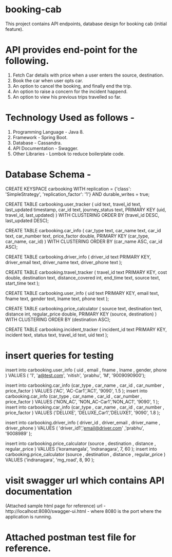 # booking-cab
This project contains API endpoints, database design for booking cab (initial feature). 

# API provides end-point for the following.

1. Fetch Car details with price when a user enters the source, destination.
2. Book the car when user opts car.
3. An option to cancel the booking, and finally end the trip.
4. An option to raise a concern for the incident happend.
5. An option to view his previous trips travelled so far.

# Technology Used as follows -

1. Programming Language - Java 8.
2. Framework - Spring Boot.
3. Database - Cassandra.
4. API Documentation - Swagger.
5. Other Libraries - Lombok to reduce boilerplate code.

# Database Schema - 


CREATE KEYSPACE carbooking WITH replication = {'class': 'SimpleStrategy', 'replication_factor': '1'}  AND durable_writes = true;

CREATE TABLE carbooking.user_tracker (
    uid text,
    travel_id text,
    last_updated timestamp,
    car_id text,
    journey_status text,
    PRIMARY KEY (uid, travel_id, last_updated)
) WITH CLUSTERING ORDER BY (travel_id DESC, last_updated DESC);

CREATE TABLE carbooking.car_info (
    car_type text,
    car_name text,
    car_id text,
    car_number text,
    price_factor double,
    PRIMARY KEY (car_type, car_name, car_id)
) WITH CLUSTERING ORDER BY (car_name ASC, car_id ASC);

CREATE TABLE carbooking.driver_info (
    driver_id text PRIMARY KEY,
    driver_email text,
    driver_name text,
    driver_phone text
);

CREATE TABLE carbooking.travel_tracker (
    travel_id text PRIMARY KEY,
    cost double,
    destination text,
    distance_covered int,
    end_time text,
    source text,
    start_time text
);

CREATE TABLE carbooking.user_info (
    uid text PRIMARY KEY,
    email text,
    fname text,
    gender text,
    lname text,
    phone text
);

CREATE TABLE carbooking.price_calculator (
    source text,
    destination text,
    distance int,
    regular_price double,
    PRIMARY KEY (source, destination)
) WITH CLUSTERING ORDER BY (destination ASC);

CREATE TABLE carbooking.incident_tracker (
    incident_id text PRIMARY KEY,
    incident text,
    status text,
    travel_id text,
    uid text
);

# insert queries for testing

insert into carbooking.user_info ( uid , email , fname , lname , gender, phone ) VALUES ( '1', 'a@test.com', 'nitish', 'prabhu', 'M', '9009090900');

 insert into carbooking.car_info (car_type , car_name , car_id , car_number , price_factor ) VALUES ('AC', 'AC-Car1','AC1', '9090', 1.5  );
 insert into carbooking.car_info (car_type , car_name , car_id , car_number , price_factor ) VALUES ('NON_AC', 'NON_AC-Car1','NON_AC1', '9090', 1 );
 insert into carbooking.car_info (car_type , car_name , car_id , car_number , price_factor ) VALUES ('DELUXE', 'DELUXE_Car1','DELUXE1', '9090', 1.8 );

 insert into carbooking.driver_info ( driver_id , driver_email , driver_name , driver_phone ) VALUES ( 'driver_id1','email@driver.com' ,'prabhu', '9008989' );

insert into carbooking.price_calculator (source , destination , distance , regular_price ) VALUES ('koramangala', 'indranagara', 7, 60 );
insert into carbooking.price_calculator (source , destination , distance , regular_price ) VALUES ('indranagara', 'mg_road', 8, 90 );

# visit swagger url which contains API documentation
(Attached sample html page for reference)
url - http://localhost:8080/swagger-ui.html - where 8080 is the port where the application is running.

# Attached postman test file for reference.

